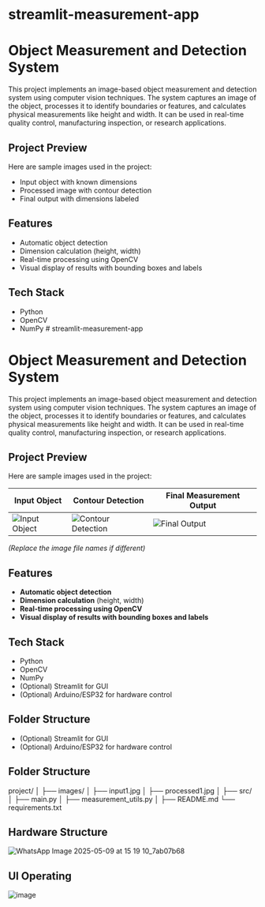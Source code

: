 # streamlit-measurement-app
# Object Measurement and Detection System

This project implements an image-based object measurement and detection system using computer vision techniques. The system captures an image of the object, processes it to identify boundaries or features, and calculates physical measurements like height and width. It can be used in real-time quality control, manufacturing inspection, or research applications.

## Project Preview

Here are sample images used in the project:
- Input object with known dimensions
- Processed image with contour detection
- Final output with dimensions labeled

## Features

- Automatic object detection  
- Dimension calculation (height, width)  
- Real-time processing using OpenCV  
- Visual display of results with bounding boxes and labels  

## Tech Stack

- Python  
- OpenCV  
- NumPy  # streamlit-measurement-app
# Object Measurement and Detection System

This project implements an image-based object measurement and detection system using computer vision techniques. The system captures an image of the object, processes it to identify boundaries or features, and calculates physical measurements like height and width. It can be used in real-time quality control, manufacturing inspection, or research applications.

## Project Preview

Here are sample images used in the project:

| Input Object | Contour Detection | Final Measurement Output |
|--------------|-------------------|--------------------------|
| ![Input Object](images/input1.jpg) | ![Contour Detection](images/processed1.jpg) | ![Final Output](images/final_output.jpg) |

*(Replace the image file names if different)*

## Features

- **Automatic object detection**  
- **Dimension calculation** (height, width)  
- **Real-time processing using OpenCV**  
- **Visual display of results with bounding boxes and labels**  

## Tech Stack

- Python  
- OpenCV  
- NumPy  
- (Optional) Streamlit for GUI  
- (Optional) Arduino/ESP32 for hardware control  

## Folder Structure


- (Optional) Streamlit for GUI  
- (Optional) Arduino/ESP32 for hardware control  

## Folder Structure
project/
│
├── images/
│ ├── input1.jpg
│ ├── processed1.jpg
│
├── src/
│ ├── main.py
│ ├── measurement_utils.py
│
├── README.md
└── requirements.txt
## Hardware Structure
![WhatsApp Image 2025-05-09 at 15 19 10_7ab07b68](https://github.com/user-attachments/assets/29f9a91a-e713-41d1-b739-798c6cb389f8)

## UI Operating
![image](https://github.com/user-attachments/assets/616f404c-f8a6-4d3b-aa0d-d6605f9b3ee5)

